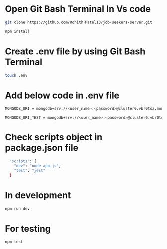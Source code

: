 
# Open Git Bash Terminal In Vs code

```sh
git clone https://github.com/Rohith-Patel13/job-seekers-server.git
```

```sh
npm install
```

# Create .env file by using Git Bash Terminal
```sh
touch .env
```

# Add below code in .env file
```sh
MONGODB_URI = mongodb+srv://<user_name>:<password>@cluster0.vbr0tsa.mongodb.net/<Database_Name>

MONGODB_URI_TEST = mongodb+srv://<user_name>:<password>@cluster0.vbr0tsa.mongodb.net/<Database_Name_Test>

```


# Check scripts object in package.json file
```sh
  "scripts": {
    "dev": "node app.js",
    "test": "jest"
  }
```


# In development
```sh
npm run dev
```

# For testing
```sh
npm test
```
